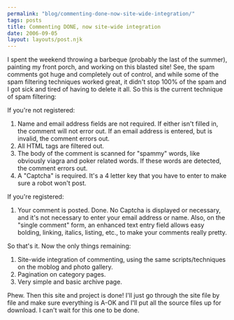 ```yaml
---
permalink: "blog/commenting-done-now-site-wide-integration/"
tags: posts
title: Commenting DONE, now site-wide integration
date: 2006-09-05
layout: layouts/post.njk
---
```


I spent the weekend throwing a barbeque (probably the last of the summer), painting my front porch, and working on this blasted site! See, the spam comments got huge and completely out of control, and while some of the spam filtering techniques worked great, it didn't stop 100% of the spam and I got sick and tired of having to delete it all. So this is the current technique of spam filtering: 

If you're not registered:

  1. Name and email address fields are not required. If either isn't filled in, the comment will not error out. If an email address is entered, but is invalid, the comment errors out. 
  2. All HTML tags are filtered out. 
  3. The body of the comment is scanned for "spammy" words, like obviously viagra and poker related words. If these words are detected, the comment errors out. 
  4. A "Captcha" is required. It's a 4 letter key that you have to enter to make sure a robot won't post. 

If you're registered:

  1. Your comment is posted. Done. No Captcha is displayed or necessary, and it's not necessary to enter your email address or name. Also, on the "single comment" form, an enhanced text entry field allows easy bolding, linking, italics, listing, etc., to make your comments really pretty. 

So that's it. Now the only things remaining:

  1. Site-wide integration of commenting, using the same scripts/techniques on the moblog and photo gallery. 
  2. Pagination on category pages. 
  3. Very simple and basic archive page. 

Phew. Then this site and project is done! I'll just go through the site file by file and make sure everything is A-OK and I'll put all the source files up for download. I can't wait for this one to be done.